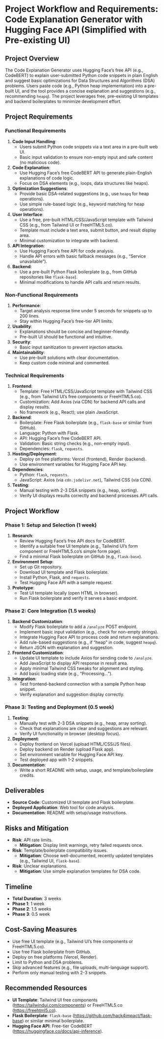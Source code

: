 # Project Workflow and Requirements: Code Explanation Generator with Hugging Face API (Simplified with Pre-existing UI)

## Project Overview
The Code Explanation Generator uses Hugging Face’s free API (e.g., CodeBERT) to explain user-submitted Python code snippets in plain English and suggest basic optimizations for Data Structures and Algorithms (DSA) problems. Users paste code (e.g., Python heap implementation) into a pre-built UI, and the tool provides a concise explanation and suggestions (e.g., recommending `heapq`). The project leverages free, pre-existing UI templates and backend boilerplates to minimize development effort.

## Project Requirements

### Functional Requirements
1. **Code Input Handling**:
   - Users submit Python code snippets via a text area in a pre-built web UI.
   - Basic input validation to ensure non-empty input and safe content (no malicious code).
2. **Code Explanation**:
   - Use Hugging Face’s free CodeBERT API to generate plain-English explanations of code logic.
   - Focus on DSA elements (e.g., loops, data structures like heaps).
3. **Optimization Suggestions**:
   - Provide basic DSA-related suggestions (e.g., use `heapq` for heap operations).
   - Use simple rule-based logic (e.g., keyword matching for heap operations).
4. **User Interface**:
   - Use a free, pre-built HTML/CSS/JavaScript template with Tailwind CSS (e.g., from Tailwind UI or FreeHTML5.co).
   - Template must include a text area, submit button, and result display area.
   - Minimal customization to integrate with backend.
5. **API Integration**:
   - Use Hugging Face’s free API for code analysis.
   - Handle API errors with basic fallback messages (e.g., “Service unavailable”).
6. **Backend**:
   - Use a pre-built Python Flask boilerplate (e.g., from GitHub repositories like `flask-base`).
   - Minimal modifications to handle API calls and return results.

### Non-Functional Requirements
1. **Performance**:
   - Target analysis response time under 5 seconds for snippets up to 200 lines.
   - Stay within Hugging Face’s free-tier API limits.
2. **Usability**:
   - Explanations should be concise and beginner-friendly.
   - Pre-built UI should be functional and intuitive.
3. **Security**:
   - Basic input sanitization to prevent injection attacks.
4. **Maintainability**:
   - Use pre-built solutions with clear documentation.
   - Keep custom code minimal and commented.

### Technical Requirements
1. **Frontend**:
   - Template: Free HTML/CSS/JavaScript template with Tailwind CSS (e.g., from Tailwind UI’s free components or FreeHTML5.co).
   - Customization: Add Axios (via CDN) for backend API calls and display results.
   - No framework (e.g., React); use plain JavaScript.
2. **Backend**:
   - Boilerplate: Free Flask boilerplate (e.g., `flask-base` or similar from GitHub).
   - Language: Python with Flask.
   - API: Hugging Face’s free CodeBERT API.
   - Validation: Basic string checks (e.g., non-empty input).
   - Dependencies: `flask`, `requests`.
3. **Hosting/Deployment**:
   - Deploy on free platforms: Vercel (frontend), Render (backend).
   - Use environment variables for Hugging Face API key.
4. **Dependencies**:
   - Python: `flask`, `requests`.
   - JavaScript: Axios (via `cdn.jsdelivr.net`), Tailwind CSS (via CDN).
5. **Testing**:
   - Manual testing with 2-3 DSA snippets (e.g., heap, sorting).
   - Verify UI displays results correctly and backend processes API calls.

## Project Workflow

### Phase 1: Setup and Selection (1 week)
1. **Research**:
   - Review Hugging Face’s free API docs for CodeBERT.
   - Identify a suitable free UI template (e.g., Tailwind UI’s form component or FreeHTML5.co’s simple form page).
   - Find a minimal Flask boilerplate on GitHub (e.g., `flask-base`).
2. **Environment Setup**:
   - Set up Git repository.
   - Download UI template and Flask boilerplate.
   - Install Python, Flask, and `requests`.
   - Test Hugging Face API with a sample request.
3. **Prototype**:
   - Test UI template locally (open HTML in browser).
   - Run Flask boilerplate and verify it serves a basic endpoint.

### Phase 2: Core Integration (1.5 weeks)
1. **Backend Customization**:
   - Modify Flask boilerplate to add a `/analyze` POST endpoint.
   - Implement basic input validation (e.g., check for non-empty strings).
   - Integrate Hugging Face API to process code and return explanations.
   - Add rule-based suggestions (e.g., if “heap” in code, suggest `heapq`).
   - Return JSON with explanation and suggestion.
2. **Frontend Customization**:
   - Update UI template to include Axios for sending code to `/analyze`.
   - Add JavaScript to display API response in result area.
   - Apply minimal Tailwind CSS tweaks for alignment and styling.
   - Add basic loading state (e.g., “Processing…”).
3. **Integration**:
   - Test frontend-backend connection with a sample Python heap snippet.
   - Verify explanation and suggestion display correctly.

### Phase 3: Testing and Deployment (0.5 week)
1. **Testing**:
   - Manually test with 2-3 DSA snippets (e.g., heap, array sorting).
   - Check that explanations are clear and suggestions are relevant.
   - Verify UI functionality in browser (desktop focus).
2. **Deployment**:
   - Deploy frontend on Vercel (upload HTML/CSS/JS files).
   - Deploy backend on Render (upload Flask app).
   - Set environment variable for Hugging Face API key.
   - Test deployed app with 1-2 snippets.
3. **Documentation**:
   - Write a short README with setup, usage, and template/boilerplate credits.

## Deliverables
- **Source Code**: Customized UI template and Flask boilerplate.
- **Deployed Application**: Web tool for code analysis.
- **Documentation**: README with setup/usage instructions.

## Risks and Mitigation
- **Risk**: API rate limits.
  - **Mitigation**: Display limit warnings, retry failed requests once.
- **Risk**: Template/boilerplate compatibility issues.
  - **Mitigation**: Choose well-documented, recently updated templates (e.g., Tailwind UI, `flask-base`).
- **Risk**: Unclear explanations.
  - **Mitigation**: Use simple explanation templates for DSA code.

## Timeline
- **Total Duration**: 3 weeks
- **Phase 1**: 1 week
- **Phase 2**: 1.5 weeks
- **Phase 3**: 0.5 week

## Cost-Saving Measures
- Use free UI template (e.g., Tailwind UI’s free components or FreeHTML5.co).
- Use free Flask boilerplate from GitHub.
- Deploy on free platforms (Vercel, Render).
- Limit to Python and DSA problems.
- Skip advanced features (e.g., file uploads, multi-language support).
- Perform only manual testing with 2-3 snippets.

## Recommended Resources
- **UI Template**: Tailwind UI free components (https://tailwindui.com/components) or FreeHTML5.co (https://freehtml5.co).
- **Flask Boilerplate**: `flask-base` (https://github.com/hack4impact/flask-base) or similar minimal boilerplate.
- **Hugging Face API**: Free-tier CodeBERT (https://huggingface.co/docs/api-inference).